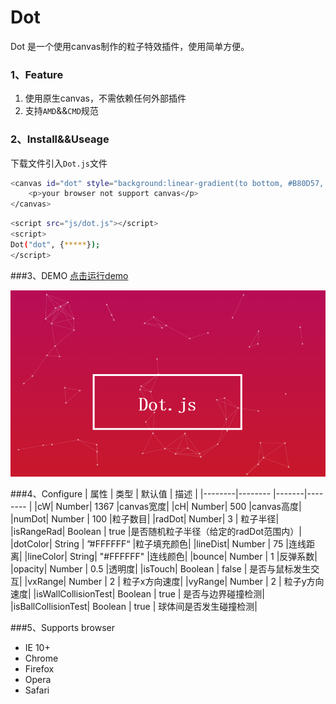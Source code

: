 # Dot
Dot 是一个使用canvas制作的粒子特效插件，使用简单方便。
### 1、Feature
1. 使用原生canvas，不需依赖任何外部插件
1. 支持`AMD`&&`CMD`规范

### 2、Install&&Useage
下载文件引入`Dot.js`文件

```bash
<canvas id="dot" style="background:linear-gradient(to bottom, #B80D57, #C9182B);">
	<p>your browser not support canvas</p>
</canvas>
```

```bash
<script src="js/dot.js"></script>
<script>
Dot("dot", {*****});
</script>
```

###3、DEMO
[点击运行demo](http://codepen.io/supperjet/pen/vyMKWO)

![](demoImgs/demo.png)

###4、Configure
|   属性  |   类型  | 默认值 |   描述   |
|--------|-------- |-------|-------- |
|cW| Number| 1367  |canvas宽度|
|cH| Number| 500  |canvas高度|
|numDot| Number | 100 |粒子数目|
|radDot| Number| 3 | 粒子半径|
|isRangeRad| Boolean | true  |是否随机粒子半径（给定的radDot范围内）|
|dotColor| String | ”#FFFFFF“ |粒子填充颜色|
|lineDist| Number | 75  |连线距离|
|lineColor| String| "#FFFFFF"  |连线颜色|
|bounce| Number | 1  |反弹系数|
|opacity|  Number | 0.5  |透明度|
|isTouch|  Boolean | false  | 是否与鼠标发生交互|
|vxRange|  Number | 2  | 粒子x方向速度|
|vyRange|  Number | 2  | 粒子y方向速度|
|isWallCollisionTest|  Boolean | true  | 是否与边界碰撞检测|
|isBallCollisionTest|  Boolean | true  | 球体间是否发生碰撞检测|

###5、Supports browser
- IE 10+
- Chrome
- Firefox
- Opera
- Safari